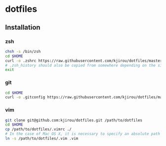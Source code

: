 dotfiles
========


## Installation
### zsh

```bash
chsh -s /bin/zsh
cd $HOME
curl -o .zshrc https://raw.githubusercontent.com/kjirou/dotfiles/master/.zshrc
# .zsh_history should also be copied from somewhere depending on the situation
exit
```

### git

```bash
cd $HOME
curl -o .gitconfig https://raw.githubusercontent.com/kjirou/dotfiles/master/.gitconfig
```

### vim

```bash
git clone git@github.com:kjirou/dotfiles.git /path/to/dotfiles
cd $HOME
cp /path/to/dotfiles/.vimrc ./
# In the case of Mac OS X, it is necessary to specify an absolute path
ln -s /path/to/dotfiles/.vim .vim
```
